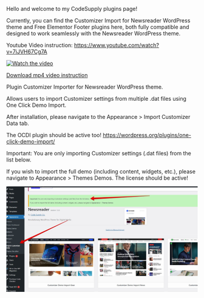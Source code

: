 Hello and welcome to my CodeSupply plugins page!

Currently, you can find the Customizer Import for Newsreader WordPress theme and Free Elementor Footer plugins here, both fully compatible and designed to work seamlessly with the Newsreader WordPress theme.

Youtube Video instruction: https://www.youtube.com/watch?v=7iJVH67Cg7A

[![Watch the video](https://i.ytimg.com/an_webp/7iJVH67Cg7A/mqdefault_6s.webp?du=3000&sqp=CNCThLcG&rs=AOn4CLAuhZ0VrEiBiH_Zcl_FMNm5XD1xsQ)](https://www.youtube.com/watch?v=7iJVH67Cg7A)

[Download mp4 video instruction](https://github.com/childtheme/codesupple/blob/main/video_customizer.mp4)

Plugin Customizer Importer for Newsreader WordPress theme.

Allows users to import Customizer settings from multiple .dat files using One Click Demo Import.

After installation, please navigate to the Appearance > Import Customizer Data tab.

The OCDI plugin should be active too!
https://wordpress.org/plugins/one-click-demo-import/

Important: You are only importing Customizer settings (.dat files) from the list below.

If you wish to import the full demo (including content, widgets, etc.), please navigate to Appearance > Themes Demos. The license should be active!

![Alt text](https://github.com/childtheme/codesupple/blob/customizer-importer-newsreader/screenshot3.jpg)


